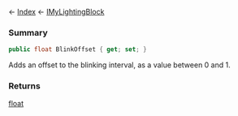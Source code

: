 ← [Index](Api-Index) ← [IMyLightingBlock](Sandbox.ModAPI.Ingame.IMyLightingBlock)

### Summary

```csharp
public float BlinkOffset { get; set; }
```

Adds an offset to the blinking interval, as a value between 0 and 1.

### Returns

[float](System.Single)

